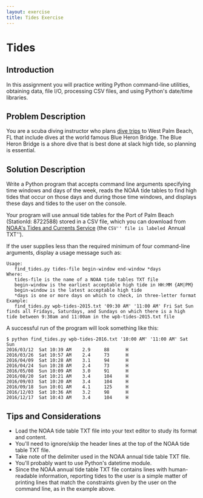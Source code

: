 ```yaml
---
layout: exercise
title: Tides Exercise
---
```


# Tides

## Introduction

In this assignment you will practice writing Python command-line utilities, obtaining data, file I/O, processing CSV files, and using Python's date/time libraries.

## Problem Description

You are a scuba diving instructor who plans [dive trips](http://proscuba.training/trips.html) to West Palm Beach, FL that include dives at the world famous Blue Heron Bridge. The Blue Heron Bridge is a shore dive that is best done at slack high tide, so planning is essential.

## Solution Description

Write a Python program that accepts command line arguments specifying time windows and days of the week, reads the NOAA tide tables to find high tides that occur on those days and during those time windows, and displays these days and tides to the user on the console.

Your program will use annual tide tables for the Port of Palm Beach (StationId: 8722588) stored in a CSV file, which you can download from [NOAA's Tides and Currents Service](https://tidesandcurrents.noaa.gov/noaatidepredictions/NOAATidesFacade.jsp?Stationid=8722588) (the ``CSV'' file is labeled ``Annual TXT'').

If the user supplies less than the required minimum of four command-line arguments, display a usage message such as:

```
Usage:
   find_tides.py tides-file begin-window end-window *days
Where:
   tides-file is the name of a NOAA tide tables TXT file
   begin-window is the earliest acceptable high tide in HH:MM {AM|PM}
   begin-window is the latest acceptable high tide
   *days is one or more days on which to check, in three-letter format
Example:
   find_tides.py wpb-tides-2015.txt '09:30 AM' '11:00 AM' Fri Sat Sun
finds all Fridays, Saturdays, and Sundays on which there is a high
tide between 9:30am and 11:00am in the wpb-tides-2015.txt file
```

A successful run of the program will look something like this:

```
$ python find_tides.py wpb-tides-2016.txt '10:00 AM' '11:00 AM' Sat Sun
2016/03/12	Sat	10:39 AM	2.9		88		H
2016/03/26	Sat	10:57 AM	2.4		73		H
2016/04/09	Sat	10:28 AM	3.1		94		H
2016/04/24	Sun	10:28 AM	2.4		73		H
2016/05/08	Sun	10:09 AM	3.0		91		H
2016/08/20	Sat	10:21 AM	3.4		104		H
2016/09/03	Sat	10:20 AM	3.4		104		H
2016/09/18	Sun	10:01 AM	4.1		125		H
2016/12/03	Sat	10:36 AM	3.2		98		H
2016/12/17	Sat	10:43 AM	3.4		104		H
```


## Tips and Considerations

- Load the NOAA tide table TXT file into your text editor to study its format and content.
- You'll need to ignore/skip the header lines at the top of the NOAA tide table TXT file.
- Take note of the delimiter used in the NOAA annual tide table TXT file.
- You'll probably want to use Python's datetime module.
- Since the NOAA annual tide table TXT file contains lines with human-readable information, reporting tides to the user is a simple matter of printing lines that match the constraints given by the user on the command line, as in the example above.
